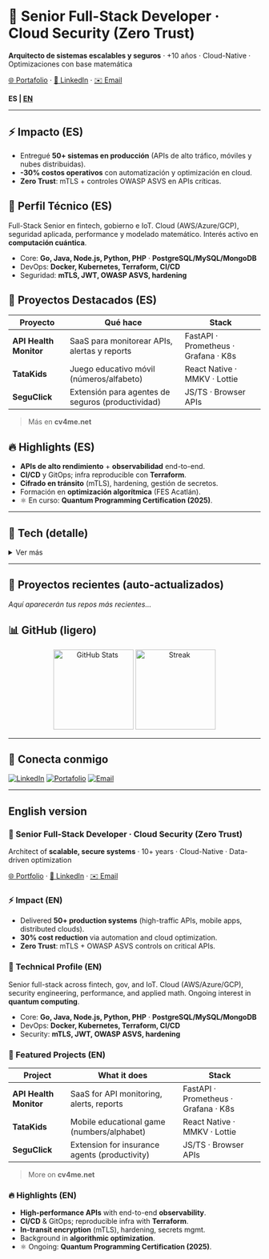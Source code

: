 # 🚀 Senior Full-Stack Developer · Cloud Security (Zero Trust)

**Arquitecto de sistemas escalables y seguros** · +10 años · Cloud-Native · Optimizaciones con base matemática

[🌐 Portafolio](https://cv4me.net) · [💼 LinkedIn](https://linkedin.com/in/edgar-misael-cano-dominguez-234333228) · [✉️ Email](mailto:edgarcano.166@gmail.com)

**ES | [EN](#english-version)**

---

## ⚡ Impacto (ES)
- Entregué **50+ sistemas en producción** (APIs de alto tráfico, móviles y nubes distribuidas).
- **-30% costos operativos** con automatización y optimización en cloud.
- **Zero Trust**: mTLS + controles OWASP ASVS en APIs críticas.

## 🧠 Perfil Técnico (ES)
Full-Stack Senior en fintech, gobierno e IoT. Cloud (AWS/Azure/GCP), seguridad aplicada, performance y modelado matemático. Interés activo en **computación cuántica**.

- Core: **Go, Java, Node.js, Python, PHP** · **PostgreSQL/MySQL/MongoDB**
- DevOps: **Docker, Kubernetes, Terraform, CI/CD**
- Seguridad: **mTLS, JWT, OWASP ASVS, hardening**

## 📌 Proyectos Destacados (ES)
| Proyecto | Qué hace | Stack |
|---|---|---|
| **API Health Monitor** | SaaS para monitorear APIs, alertas y reports | FastAPI · Prometheus · Grafana · K8s |
| **TataKids** | Juego educativo móvil (números/alfabeto) | React Native · MMKV · Lottie |
| **SeguClick** | Extensión para agentes de seguros (productividad) | JS/TS · Browser APIs |

> Más en **cv4me.net**

## 🔥 Highlights (ES)
- **APIs de alto rendimiento** + **observabilidad** end-to-end.  
- **CI/CD** y GitOps; infra reproducible con **Terraform**.  
- **Cifrado en tránsito** (mTLS), hardening, gestión de secretos.  
- Formación en **optimización algorítmica** (FES Acatlán).  
- ⚛️ En curso: **Quantum Programming Certification (2025)**.

---

## 🧰 Tech (detalle)
<details>
<summary>Ver más</summary>

**Cloud & DevOps**: AWS, Azure, GCP · Docker · Kubernetes · Terraform · GitHub Actions  
**Back**: Go, Java (Spring), Node.js (Express/Fastify), Python (FastAPI), PHP (Laravel)  
**Data**: PostgreSQL, MySQL, MongoDB, Neo4j, Databricks  
**Front/Móvil**: React, Angular, React Native, Flutter · Android/iOS  
**Seguridad**: OWASP ASVS, mTLS, JWT, SAST/DAST, secretos

</details>

---

## 🔄 Proyectos recientes (auto-actualizados)
<!--START_SECTION:projects-->
_Aquí aparecerán tus repos más recientes…_
<!--END_SECTION:projects-->

## 📊 GitHub (ligero)
<div align="center">
  <img alt="GitHub Stats" height="160"
       src="https://github-readme-stats.vercel.app/api?username=OdinoCano&show_icons=true&theme=transparent" />
  <img alt="Streak" height="160"
       src="https://streak-stats.demolab.com?user=OdinoCano&theme=transparent" />
</div>

---

## 🤝 Conecta conmigo
[![LinkedIn](https://img.shields.io/badge/LinkedIn-0077B5.svg?logo=linkedin&logoColor=white)](https://linkedin.com/in/edgar-misael-cano-dominguez-234333228)
[![Portafolio](https://img.shields.io/badge/Portafolio-000.svg?logo=vercel&logoColor=white)](https://cv4me.net)
[![Email](https://img.shields.io/badge/Email-D14836.svg?logo=gmail&logoColor=white)](mailto:edgarcano.166@gmail.com)

---

## English version

### <a id="english-version"></a>🚀 Senior Full-Stack Developer · Cloud Security (Zero Trust)

Architect of **scalable, secure systems** · 10+ years · Cloud-Native · Data-driven optimization

[🌐 Portfolio](https://cv4me.net) · [💼 LinkedIn](https://linkedin.com/in/edgar-misael-cano-dominguez-234333228) · [✉️ Email](mailto:edgarcano.166@gmail.com)

### ⚡ Impact (EN)
- Delivered **50+ production systems** (high-traffic APIs, mobile apps, distributed clouds).
- **30% cost reduction** via automation and cloud optimization.
- **Zero Trust**: mTLS + OWASP ASVS controls on critical APIs.

### 🧠 Technical Profile (EN)
Senior full-stack across fintech, gov, and IoT. Cloud (AWS/Azure/GCP), security engineering, performance, and applied math. Ongoing interest in **quantum computing**.

- Core: **Go, Java, Node.js, Python, PHP** · **PostgreSQL/MySQL/MongoDB**
- DevOps: **Docker, Kubernetes, Terraform, CI/CD**
- Security: **mTLS, JWT, OWASP ASVS, hardening**

### 📌 Featured Projects (EN)
| Project | What it does | Stack |
|---|---|---|
| **API Health Monitor** | SaaS for API monitoring, alerts, reports | FastAPI · Prometheus · Grafana · K8s |
| **TataKids** | Mobile educational game (numbers/alphabet) | React Native · MMKV · Lottie |
| **SeguClick** | Extension for insurance agents (productivity) | JS/TS · Browser APIs |

> More on **cv4me.net**

### 🔥 Highlights (EN)
- **High-performance APIs** with end-to-end **observability**.  
- **CI/CD** & GitOps; reproducible infra with **Terraform**.  
- **In-transit encryption** (mTLS), hardening, secrets mgmt.  
- Background in **algorithmic optimization**.  
- ⚛️ Ongoing: **Quantum Programming Certification (2025)**.